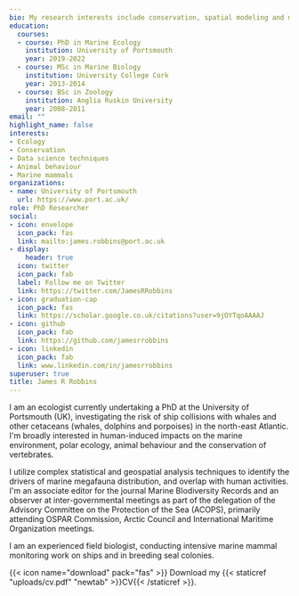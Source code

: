 ```yaml
---
bio: My research interests include conservation, spatial modeling and marine mammal ecology. 
education:
  courses:
  - course: PhD in Marine Ecology
    institution: University of Portsmouth
    year: 2019-2022
  - course: MSc in Marine Biology
    institution: University College Cork
    year: 2013-2014
  - course: BSc in Zoology
    institution: Anglia Ruskin University
    year: 2008-2011
email: ""
highlight_name: false
interests:
- Ecology
- Conservation
- Data science techniques
- Animal behaviour
- Marine mammals
organizations:
- name: University of Portsmouth
  url: https://www.port.ac.uk/
role: PhD Researcher
social:
- icon: envelope
  icon_pack: fas
  link: mailto:james.robbins@port.ac.uk
- display:
    header: true
  icon: twitter
  icon_pack: fab
  label: Follow me on Twitter
  link: https://twitter.com/JamesRRobbins
- icon: graduation-cap
  icon_pack: fas
  link: https://scholar.google.co.uk/citations?user=9jOYTqoAAAAJ
- icon: github
  icon_pack: fab
  link: https://github.com/jamesrrobbins
- icon: linkedin
  icon_pack: fab
  link: www.linkedin.com/in/jamesrrobbins
superuser: true
title: James R Robbins
---
```


I am an ecologist currently undertaking a PhD at the University of Portsmouth (UK), investigating the risk of ship collisions with whales and other cetaceans (whales, dolphins and porpoises) in the north-east Atlantic. I'm broadly interested in human-induced impacts on the marine environment, polar ecology, animal behaviour and the conservation of vertebrates.

I utilize complex statistical and geospatial analysis techniques to identify the drivers of marine megafauna distribution, and overlap with human activities. I'm an associate editor for the journal Marine BIodiversity Records and an observer at inter-governmental meetings as part of the delegation of the Advisory Committee on the Protection of the Sea (ACOPS), primarily attending OSPAR Commission, Arctic Council and International Maritime Organization meetings.

I am an experienced field biologist, conducting intensive marine mammal monitoring work on ships and in breeding seal colonies. 

{{< icon name="download" pack="fas" >}} Download my {{< staticref "uploads/cv.pdf" "newtab" >}}CV{{< /staticref >}}.
